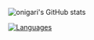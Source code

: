 ![onigari's GitHub stats](https://github-readme-stats.vercel.app/api?username=onigari&show_icons=true&theme=dark)

[![Languages](https://github-readme-stats.vercel.app/api/top-langs/?username=onigari&layout=compact&hide=autohotkey,batchfile)](https://github.com/anuraghazra/github-readme-stats)

<!--
**onigari/onigari** is a ✨ _special_ ✨ repository because its `README.md` (this file) appears on your GitHub profile.

Here are some ideas to get you started:

- 🔭 I’m currently working on ...
- 🌱 I’m currently learning ...
- 👯 I’m looking to collaborate on ...
- 🤔 I’m looking for help with ...
- 💬 Ask me about ...
- 📫 How to reach me: ...
- 😄 Pronouns: ...
- ⚡ Fun fact: ...
-->

